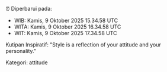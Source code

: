 ⏰ Diperbarui pada:
- WIB: Kamis, 9 Oktober 2025 15.34.58 UTC
- WITA: Kamis, 9 Oktober 2025 16.34.58 UTC
- WIT: Kamis, 9 Oktober 2025 17.34.58 UTC

Kutipan Inspiratif:
"Style is a reflection of your attitude and your personality."


Kategori: attitude

